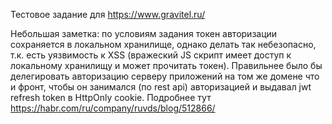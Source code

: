 Тестовое задание для https://www.gravitel.ru/

Небольшая заметка: по условиям задания токен авторизации сохраняется в локальном хранилище, однако делать так небезопасно, т.к. есть уязвимость к XSS (вражеский JS скрипт имеет доступ к локальному хранилищу и может прочитать токен).
Правильнее было бы делегировать авторизацию серверу приложений на том же домене что и фронт, чтобы он занимался (по rest api) авторизацией и выдавал jwt refresh token в HttpOnly cookie.
Подробнее тут https://habr.com/ru/company/ruvds/blog/512866/
